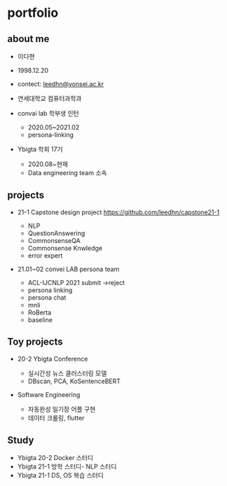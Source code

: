 # portfolio
## about me
+ 이다현
+ 1998.12.20
+ contect: leedhn@yonsei.ac.kr
+ 연세대학교 컴퓨터과학과 

+ convai lab 학부생 인턴
  + 2020.05~2021.02
  + persona-linking 
  
+ Ybigta 학회 17기
  + 2020.08~현재
  + Data engineering team 소속

## projects

+ 21-1 Capstone design project
  https://github.com/leedhn/capstone21-1
  + NLP 
  + QuestionAnswering
  + CommonsenseQA
  + Commonsense Knwledge 
  + error expert
  
+ 21.01~02 convei LAB persona team
  + ACL-IJCNLP 2021 submit ->reject
  + persona linking
  + persona chat
  + mnli
  + RoBerta
  + baseline

## Toy projects  

+ 20-2 Ybigta Conference
  + 실시간성 뉴스 클러스터링 모델 
  + DBscan, PCA, KoSentenceBERT
  
+ Software Engineering 
  + 자동완성 일기장 어플 구현
  + 데이터 크롤링, flutter

## Study
+ Ybigta 20-2 Docker 스터디
+ Ybigta 21-1 방학 스터디- NLP 스터디
+ Ybigta 21-1 DS, OS 복습 스터디
